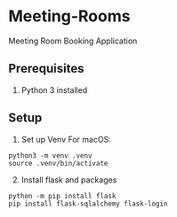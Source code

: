 # Meeting-Rooms
Meeting Room Booking Application

## Prerequisites
1. Python 3 installed

## Setup
1. Set up Venv
For macOS:
```
python3 -m venv .venv
source .venv/bin/activate
```
2. Install flask and packages
```
python -m pip install flask
pip install flask-sqlalchemy flask-login 
```